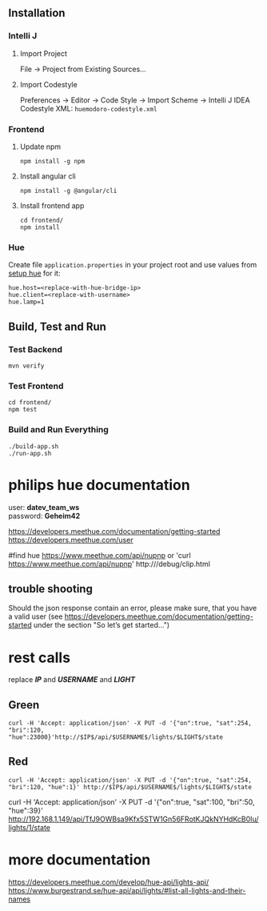 ## Installation

### Intelli J

1. Import Project

   File -> Project from Existing Sources...

2. Import Codestyle

    Preferences -> Editor -> Code Style -> Import Scheme -> Intelli J IDEA Codestyle XML: `huemodoro-codestyle.xml`


### Frontend

1. Update npm

    ```
    npm install -g npm
    ```

2. Install angular cli

    ```
    npm install -g @angular/cli
    ```

3. Install frontend app

    ```
    cd frontend/
    npm install
    ```

### Hue


Create file `application.properties` in your project root and use values from [setup hue](http://htmlpreview.github.io/?https://github.com/mklose/hue4junit/blob/master/setup_hue.html)  for it:

```
hue.host=<replace-with-hue-bridge-ip>
hue.client=<replace-with-username>
hue.lamp=1
```

## Build, Test and Run

### Test Backend

```
mvn verify
```

### Test Frontend

```
cd frontend/
npm test
```

### Build and Run Everything

```
./build-app.sh
./run-app.sh
```


# philips hue documentation

user: __datev_team_ws__  
password: __Geheim42__

https://developers.meethue.com/documentation/getting-started
https://developers.meethue.com/user

#find hue
https://www.meethue.com/api/nupnp
or 'curl https://www.meethue.com/api/nupnp'
http://<bridge ip address>/debug/clip.html

## trouble shooting
Should the json response contain an error, please make sure, that you have a valid user (see https://developers.meethue.com/documentation/getting-started under the section "So let’s get started…")

# rest calls

replace __$IP$__ and __$USERNAME$__ and __$LIGHT$__

## Green
```curl -H 'Accept: application/json' -X PUT -d '{"on":true, "sat":254, "bri":120, "hue":23000}'http://$IP$/api/$USERNAME$/lights/$LIGHT$/state```

## Red
```curl -H 'Accept: application/json' -X PUT -d '{"on":true, "sat":254, "bri":120, "hue":1}' http://$IP$/api/$USERNAME$/lights/$LIGHT$/state```


curl -H 'Accept: application/json' -X PUT -d '{"on":true, "sat":100, "bri":50, "hue":39}' http://192.168.1.149/api/TfJ9OWBsa9Kfx5STW1Gn56FRotKJQkNYHdKcB0Iu/lights/1/state

# more documentation

https://developers.meethue.com/develop/hue-api/lights-api/
https://www.burgestrand.se/hue-api/api/lights/#list-all-lights-and-their-names
